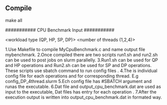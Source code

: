 ## Compile

make all

########### CPU Benchmark Input ###########

<workload type (QP, HP, SP, DP)>
<number of threads (1,2,4)>


1.Use Makefile to compile  MyCpuBenchmark.c and name output file mybenchmark.
2.Once compiled there are two scripts run1.sh and run2.sh can be used to post jobs on slurm parallelly. 
3.Run1.sh can be used for QP and HP operations and Run2.sh can be used for SP and DP operations. These scripts use sbatch command to run config files .
4.The is individual config file for each operations and for corresponding thread. E.g config_DP_4thread.slurm
5.Ech config file has #SBATCH argument and runas the executable. 
6.Dat file and output_cpu_benchmark.dat  are used as input to the executable, Dat files has entry for each operation .
7.After the execution output is written into output_cpu_benchmark.dat in formated way.

